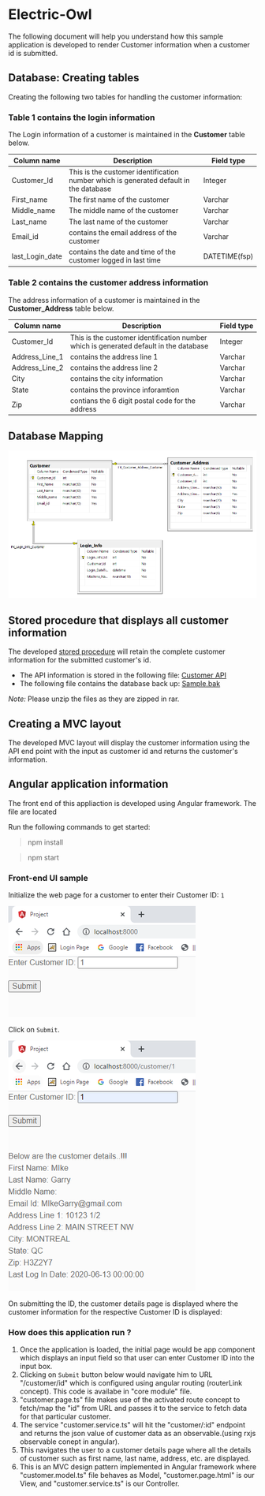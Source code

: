 # Electric-Owl

The following document will help you understand how this sample application is developed to render Customer information when a customer id is submitted.

## Database: Creating tables

Creating the following two tables for handling the customer information:

### Table 1 contains the login information

The Login information of a customer is maintained in the **Customer** table below.

| **Column&nbsp;name** | **Description** | **Field&nbsp;type** | 
| -------------------- | --------------- | -------------- | 
| Customer_Id          | This is the customer identification number which is generated default in the database | Integer |
| First_name           | The first name of the customer | Varchar | 
| Middle_name          | The middle name of the customer | Varchar | 
| Last_name            | The last name of the customer | Varchar | 
| Email_id             | contains the email address of the customer | Varchar | 
| last_Login_date      | contains the date and time of the customer logged in last time |  DATETIME(fsp) |

### Table 2 contains the customer address information

The address information of a customer is maintained in the **Customer_Address** table below.

| **Column&nbsp;name** | **Description** | **Field&nbsp;type** | 
| --------------- | --------------- | -------------- | 
| Customer_Id | This is the customer identification number which is generated default in the database | Integer |
| Address_Line_1  | contains the address line 1 | Varchar | 
| Address_Line_2 | contains the address line 2 | Varchar | 
| City   | contains the city information | Varchar | 
| State    | contains the province inforamtion | Varchar | 
| Zip | contians the 6 digit postal code for the address | Varchar | 

## Database Mapping

![Mapping-tables](/Mapping-tables.PNG)

## Stored procedure that displays all customer information

The developed [stored procedure](./Stored-procedure.sql) will retain the complete customer information for the submitted customer's id.

* The API information is stored in the following file: [Customer API](./CustomerAPI.rar)
* The following file contains the database back up: [Sample.bak](./Sample.bak)

*Note:* Please unzip the files as they are zipped in rar. 

## Creating a MVC layout 

The developed MVC layout will display the customer information using the API end point with the input as customer id and returns the customer's information.

## Angular application information

The front end of this appliaction is developed using Angular framework. The file are located

Run the following commands to get started:

> npm install

> npm start

### Front-end UI sample

Initialize the web page for a customer to enter their Customer ID: `1`

![Customer_id](./Customer_id.png)

Click on `Submit`.

![Customer_details](./Customer_details.png)

On submitting the ID, the customer details page is displayed where the customer information for the respective Customer ID is displayed:

### How does this application run ?

1. Once the application is loaded, the initial page would be app component which displays an input field so that user can enter Customer ID into the input box.
2. Clicking on `Submit` button below would navigate him to URL "/customer/id" which is configured using angular routing (routerLink concept). This code is availabe in "core module" file.
3. "customer.page.ts" file makes use of the activated route concept to fetch/map the "id" from URL and passes it to the service to fetch data for that particular customer.
4. The service "customer.service.ts" will hit the "customer/:id" endpoint and returns the json value of customer data as an observable.(using rxjs observable conept in angular).
5. This navigates the user to a customer details page where all the details of customer such as first name, last name, address, etc. are displayed.
6. This is an MVC design pattern implemented in Angular framework where "customer.model.ts" file behaves as Model, "customer.page.html" is our View, and "customer.service.ts" is our Controller.

